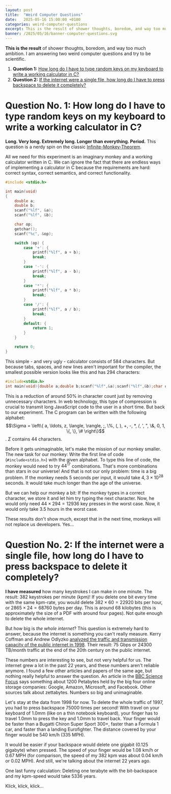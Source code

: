 ```yaml
---
layout: post
title:  "Weird Computer Questions"
date:   2025-05-16 15:00:00 +0100
categories: weird-computer-questions
excerpt: This is the result of shower thoughts, boredom, and way too much ambition. I am answering two weird computer questions and try to be scientific. Let's see if it worked.
banner: /2025/05/16/banner-computer-questions.svg
---
```


**This is the result** of shower thoughts, boredom, and way too much ambition. I am answering two weird computer questions and try to be scientific.

1. **Question 1:** [How long do I have to type random keys on my keyboard to write a working calculator in C?](#question-no-1-how-long-do-i-have-do-i-have-to-type-random-keys-on-my-keyboard-to-write-a-working-calculator-in-c)
2. **Question 2:** [If the internet were a single file, how long do I have to press backspace to delete it completely?](#question-no-2-if-the-internet-were-a-single-file-how-long-do-i-have-to-press-backspace-to-delete-it-completely)

# Question No. 1: How long do I have to type random keys on my keyboard to write a working calculator in C?

**Long. Very long. Extremely long. Longer than everything. Period.** This question is a nerdy spin on the classic [Infinite-Monkey-Theorem](https://en.wikipedia.org/wiki/Infinite_monkey_theorem).

All we need for this experiment is an imaginary monkey and a working calculator written in C. We can ignore the fact that there are endless ways of implementing a calculator in C because the requirements are hard: correct syntax, correct semantics, and correct functionality.

```c
#include <stdio.h>

int main(void)
{
    double a;
    double b;
    scanf("%lf", &a);
    scanf("%lf", &b);

    char op;
    getchar();
    scanf("%c", &op);

    switch (op) {
        case '+': {
            printf("%lf", a + b);
            break;
        }
        case '-': {
            printf("%lf", a - b);
            break;
        }
        case '*': {
            printf("%lf", a * b);
            break;
        }
        case '/': {
            printf("%lf", a / b);
            break;
        }
        default: {
            return 1;
        }
    }

    return 0;
}
```

This simple - and very ugly - calculator consists of $584$ characters. But because tabs, spaces, and new lines aren't important for the compiler, the smallest possible version looks like this and has $294$ characters:

```c
#include<stdio.h>
int main(void){double a;double b;scanf("%lf",&a);scanf("%lf",&b);char op;getchar();scanf("%c",&op);switch(op){case'+':{printf("%lf",a+b);break;}case'-':{printf("%lf",a-b);break;}case'*':{printf("%lf",a*b);break;}case'/':{printf("%lf",a/b);break;}default:{return 1;}}return 0;}
```

This is a reduction of around $50\%$ in character count just by removing unnecessary characters. In web technology, this type of compression is crucial to transmit long JavaScript code to the user in a short time. But back to our experiment. The C program can be written with the following alphabet: $$\Sigma = \left\{ a, \ldots, z, \langle, \rangle, ;, \%, (, ), +, -, *, /, ', ", \&, 0, 1, \{, \}, \# \right\}$$. $\Sigma$ contains 44 characters.

Before it gets unimaginable, let's make the mission of our monkey smaller. The new task for our monkey: Write the first line of code (`#include<stdio.h>`) with the given alphabet. To type this line of code, the monkey would need to try $44^{17}$ combinations. That's more combinations than stars in our universe! And that is not our only problem: time is a big problem. If the monkey needs $5$ seconds per input, it would take $4,3 \times 10^{28}$ seconds. It would take much longer than the age of the universe.

But we can help our monkey a bit: If the monkey types in a correct character, we store it and let him try typing the next character. Now, he would only need $44 \times 294 = 12936$ key presses in the worst case. Now, it would only take $3.5$ hours in the worst case.

These results don't show much, except that in the next time, monkeys will not replace us developers. Yes...

# Question No. 2: If the internet were a single file, how long do I have to press backspace to delete it completely?

**I have measured** how many keystrokes I can make in one minute. The result: $382$ keystrokes per minute (kpm)! If you delete one bit every time with the same kpm-rate, you would delete $382 \times 60 = 22920$ bits per hour, or $2865 \times 24 = 68760$ bytes per day. This is around $68$ kilobytes (this is approximately the size of a PDF with around four pages). Not quite enough to delete the whole internet.

But how big is _the whole internet_? This question is extremely hard to answer, because the internet is something you can't really measure. Kerry Coffman and Andrew Odlyzko [analyzed the traffic and transmission capacity of the public internet in 1998](https://firstmonday.org/ojs/index.php/fm/article/download/620/541). Their result: $75$ Gbps or $24300$ TB/month traffic at the end of the 20th century on the public internet.

These numbers are interesting to see, but not very helpful for us. The internet grew a lot in the past 22 years, and these numbers aren't reliable anymore. I found a few other articles and papers of the same age, but nothing really helpful to answer the question. An article in the [BBC Science Focus](https://www.sciencefocus.com/future-technology/how-much-data-is-on-the-internet) says something about $1200$ Petabytes held by the big four online storage companies: Google, Amazon, Microsoft, and Facebook. Other sources talk about zettabytes. Numbers so big and unimaginable.

Let's stay at the data from 1998 for now. To delete the whole traffic of 1997, you had to press backspace $75000$ times per second! With travel on your keyboard of 1.0mm (like on a thin notebook keyboard), your finger has to travel 1.0mm to press the key and 1.0mm to travel back. Your finger would be faster than a Bugatti Chiron Super Sport 300+, faster than a Formula 1 car, and faster than a landing Eurofighter. The distance covered by your finger would be $540$ km/h ($335$ MPH).

It would be easier if your backspace would delete one gigabit ($0.125$ gigabyte) when pressed. The speed of your finger would be $1.08$ km/h or $0.67$ MPH (for comparison, the speed of my $382$ kpm was about $0.04$ km/h or $0.02$ MPH). And still, we're talking about the internet 22 years ago.

One last funny calculation: Deleting one terabyte with the bit-backspace and my kpm-speed would take $5336$ years.

Klick, klick, klick...
